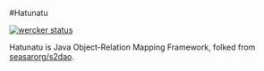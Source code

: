 #Hatunatu

[![wercker status](https://app.wercker.com/status/f6b6f4f5f89b9d6dde09e30a482198bb/s "wercker status")](https://app.wercker.com/project/bykey/f6b6f4f5f89b9d6dde09e30a482198bb)

Hatunatu is Java Object-Relation Mapping Framework, folked from [seasarorg/s2dao](https://github.com/seasarorg/s2dao).
